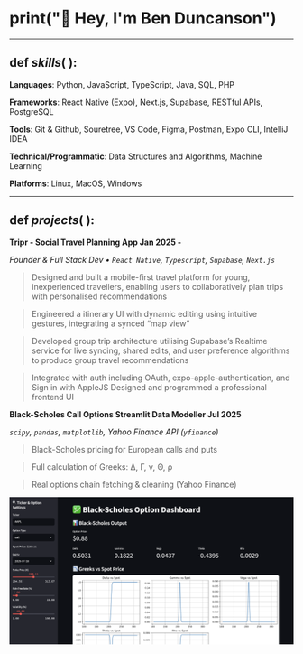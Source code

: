 # print("👋 Hey, I'm **Ben Duncanson**")

---

## def ***skills***( ):

**Languages**: Python, JavaScript, TypeScript, Java, SQL, PHP 

**Frameworks**: React Native (Expo), Next.js, Supabase, RESTful APIs, PostgreSQL

**Tools**: Git & Github, Souretree, VS Code, Figma, Postman, Expo CLI, IntelliJ IDEA

**Technical/Programmatic**: Data Structures and Algorithms, Machine Learning

**Platforms**: Linux, MacOS, Windows

---

## def ***projects***( ):

**Tripr - Social Travel Planning App							Jan 2025 -**

*Founder & Full Stack Dev • `React Native`, `Typescript`, `Supabase`, `Next.js`*

> Designed and built a mobile-first travel platform for young, inexperienced travellers, enabling users to collaboratively plan trips with personalised recommendations

> Engineered a itinerary UI with dynamic editing using intuitive gestures, integrating a synced “map view”

> Developed group trip architecture utilising Supabase’s Realtime service for live syncing, shared edits, and user preference algorithms to produce group travel recommendations

> Integrated with auth including OAuth, expo-apple-authentication, and Sign in with AppleJS
Designed and programmed a professional frontend UI


**Black-Scholes Call Options Streamlit Data Modeller							Jul 2025**

*`scipy`, `pandas`, `matplotlib`, Yahoo Finance API (`yfinance`)*

> Black-Scholes pricing for European calls and puts  

> Full calculation of Greeks: Δ, Γ, ν, Θ, ρ  

> Real options chain fetching & cleaning (Yahoo Finance)

![Demo](https://github.com/benkier0/black-scholes-option/blob/main/assets/ss.png)
